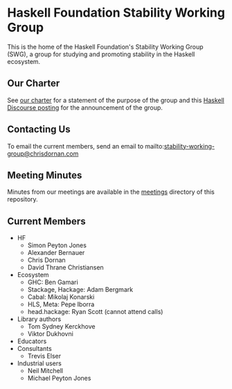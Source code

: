 # Haskell Foundation Stability Working Group

This is the home of the Haskell Foundation's Stability Working Group (SWG), a group for studying and
promoting stability in the Haskell ecosystem.

## Our Charter

See [our charter](charter/CHARTER.md) for a statement of the purpose of the group and this
[Haskell Discourse
posting](https://discourse.haskell.org/t/haskell-foundation-stability-working-group/4026)
for the announcement of the group.

## Contacting Us

To email the current members, send an email to mailto:stability-working-group@chrisdornan.com

## Meeting Minutes

Minutes from our meetings are available in the [meetings](meetings/) directory of this repository.

## Current Members

- HF
  - Simon Peyton Jones
  - Alexander Bernauer
  - Chris Dornan
  - David Thrane Christiansen
- Ecosystem
  - GHC: Ben Gamari
  - Stackage, Hackage: Adam Bergmark
  - Cabal: Mikolaj Konarski
  - HLS, Meta: Pepe Iborra
  - head.hackage: Ryan Scott (cannot attend calls)
- Library authors
  - Tom Sydney Kerckhove
  - Viktor Dukhovni
- Educators
- Consultants
  - Trevis Elser
- Industrial users
  - Neil Mitchell
  - Michael Peyton Jones
